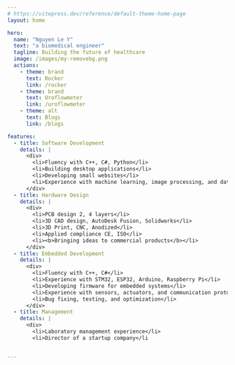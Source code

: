 ```yaml
---
# https://vitepress.dev/reference/default-theme-home-page
layout: home

hero:
  name: "Nguyen Le Y"
  text: "a biomedical engineer"
  tagline: Building the future of healthcare
  image: /images/my-removebg.png
  actions:
    - theme: brand
      text: Rocker
      link: /rocker
    - theme: brand
      text: Uroflowmeter
      link: /uroflowmeter   
    - theme: alt
      text: Blogs
      link: /blogs

features:
  - title: Software Development
    details: |
      <div>
        <li>Fluency with C++, C#, Python</li>
        <li>Building desktop applications</li>
        <li>Developing small websites</li>
        <li>Experience with machine learning, image processing, and data analysis</li>
      </div>
  - title: Hardware Design
    details: |
      <div>
        <li>PCB design 2, 4 layers</li>
        <li>3D CAD design, AutoDesk Fusion, Solidworks</li>
        <li>3D Print, CNC, Anodized</li>
        <li>Applied compliance CE, ISO</li>
        <li><b>Bringing ideas to commercial products</b></li>
      </div>
  - title: Embedded Development
    details: |
      <div>
        <li>Fluency with C++, C#</li>
        <li>Experience with STM32, ESP32, Arduino, Raspberry Pi</li>
        <li>Developing firmware for embedded systems</li>
        <li>Experience with sensors, actuators, and communication protocols</li>
        <li>Bug fixing, testing, and optimization</li>
      </div>
  - title: Management
    details: |
      <div>
        <li>Laboratory management experience</li>
        <li>Director of a startup company</li


---
```



